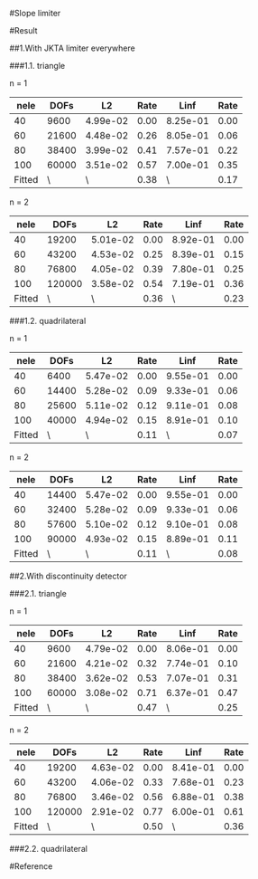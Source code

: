 #Slope limiter


#Result

##1.With JKTA limiter everywhere

###1.1. triangle

n = 1

|nele 	|DOFs 	| L2 		| Rate 	| Linf 		| Rate 	|
| --- 	| --- 	| --- 		| ---  | --- 		| --- 	|
|40 	|9600 	|4.99e-02 	|0.00 	|8.25e-01 	|0.00 	|
|60 	|21600 	|4.48e-02 	|0.26 	|8.05e-01 	|0.06 	|
|80 	|38400 	|3.99e-02 	|0.41 	|7.57e-01 	|0.22 	|
|100 	|60000 	|3.51e-02 	|0.57 	|7.00e-01 	|0.35 	|
|Fitted 	|\ 	|\ 	|0.38 	|\ 	|0.17 	|


n = 2

|nele 	|DOFs 	| L2 		| Rate 	| Linf 		| Rate 	|
| --- 	| --- 	| --- 		| ---  | --- 		| --- 	|
|40 	|19200 	|5.01e-02 	|0.00 	|8.92e-01 	|0.00 	|
|60 	|43200 	|4.53e-02 	|0.25 	|8.39e-01 	|0.15 	|
|80 	|76800 	|4.05e-02 	|0.39 	|7.80e-01 	|0.25 	|
|100 	|120000 	|3.58e-02 	|0.54 	|7.19e-01 	|0.36 	|
|Fitted 	|\ 	|\ 	|0.36 	|\ 	|0.23 	|

###1.2. quadrilateral

n = 1

|nele 	|DOFs 	| L2 		| Rate 	| Linf 		| Rate 	|
| --- 	| --- 	| --- 		| ---  | --- 		| --- 	|
|40 	|6400 	|5.47e-02 	|0.00 	|9.55e-01 	|0.00 	|
|60 	|14400 	|5.28e-02 	|0.09 	|9.33e-01 	|0.06 	|
|80 	|25600 	|5.11e-02 	|0.12 	|9.11e-01 	|0.08 	|
|100 	|40000 	|4.94e-02 	|0.15 	|8.91e-01 	|0.10 	|
|Fitted 	|\ 	|\ 	|0.11 	|\ 	|0.07 	|

n = 2

|nele 	|DOFs 	| L2 		| Rate 	| Linf 		| Rate 	|
| --- 	| --- 	| --- 		| ---  | --- 		| --- 	|
|40 	|14400 	|5.47e-02 	|0.00 	|9.55e-01 	|0.00 	|
|60 	|32400 	|5.28e-02 	|0.09 	|9.33e-01 	|0.06 	|
|80 	|57600 	|5.10e-02 	|0.12 	|9.10e-01 	|0.08 	|
|100 	|90000 	|4.93e-02 	|0.15 	|8.89e-01 	|0.11 	|
|Fitted 	|\ 	|\ 	|0.11 	|\ 	|0.08 	|


##2.With discontinuity detector

###2.1. triangle

n = 1

|nele 	|DOFs 	| L2 		| Rate 	| Linf 		| Rate 	|
| --- 	| --- 	| --- 		| ---  | --- 		| --- 	|
|40 	|9600 	|4.79e-02 	|0.00 	|8.06e-01 	|0.00 	|
|60 	|21600 	|4.21e-02 	|0.32 	|7.74e-01 	|0.10 	|
|80 	|38400 	|3.62e-02 	|0.53 	|7.07e-01 	|0.31 	|
|100 	|60000 	|3.08e-02 	|0.71 	|6.37e-01 	|0.47 	|
|Fitted 	|\ 	|\ 	|0.47 	|\ 	|0.25 	|

n = 2

|nele 	|DOFs 	| L2 		| Rate 	| Linf 		| Rate 	|
| --- 	| --- 	| --- 		| ---  | --- 		| --- 	|
|40 	|19200 	|4.63e-02 	|0.00 	|8.41e-01 	|0.00 	|
|60 	|43200 	|4.06e-02 	|0.33 	|7.68e-01 	|0.23 	|
|80 	|76800 	|3.46e-02 	|0.56 	|6.88e-01 	|0.38 	|
|100 	|120000 	|2.91e-02 	|0.77 	|6.00e-01 	|0.61 	|
|Fitted 	|\ 	|\ 	|0.50 	|\ 	|0.36 	|

###2.2. quadrilateral

#Reference